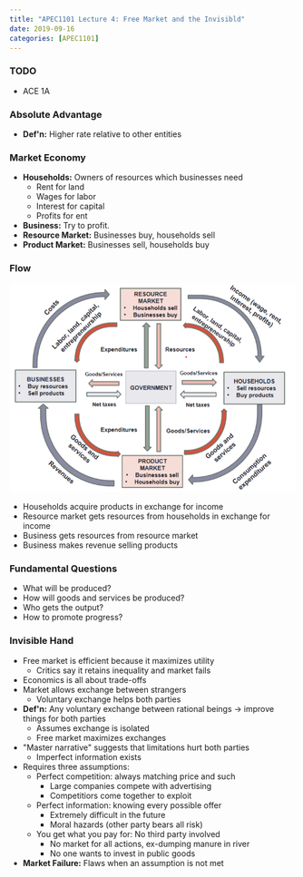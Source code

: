 ```yaml
---
title: "APEC1101 Lecture 4: Free Market and the Invisibld"
date: 2019-09-16
categories: [APEC1101]
---
```


### TODO

- ACE 1A

### Absolute Advantage

- **Def'n:** Higher rate relative to other entities

### Market Economy 

- **Households:** Owners of resources which businesses need
    - Rent for land 
    - Wages for labor
    - Interest for capital
    - Profits for ent
- **Business:** Try to profit.
- **Resource Market:** Businesses buy, households sell 
- **Product Market:** Businesses sell, households buy

### Flow

![This should not be visible, I hate handling images](assets/market_flow.png)

- Households acquire products in exchange for income 
- Resource market gets resources from households in exchange for income 
- Business gets resources from resource market 
- Business makes revenue selling products

### Fundamental Questions

- What will be produced? 
- How will goods and services be produced?
- Who gets the output?
- How to promote progress?

### Invisible Hand 

- Free market is efficient because it maximizes utility
    - Critics say it retains inequality and market fails
- Economics is all about trade-offs    
- Market allows exchange between strangers 
    - Voluntary exchange helps both parties
- **Def'n:** Any voluntary exchange between rational beings &rarr; improve things for both parties
    - Assumes exchange is isolated
    - Free market maximizes exchanges
- "Master narrative" suggests that limitations hurt both parties
    - Imperfect information exists
- Requires three assumptions: 
    - Perfect competition: always matching price and such
        - Large companies compete with advertising
        - Competitiors come together to exploit
    - Perfect information: knowing every possible offer 
        - Extremely difficult in the future
        - Moral hazards (other party bears all risk)
    - You get what you pay for: No third party involved
        - No market for all actions, ex-dumping manure in river
        - No one wants to invest in public goods
- **Market Failure:** Flaws when an assumption is not met